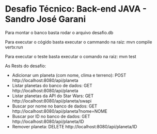 # Desafio Técnico: Back-end JAVA - Sandro José Garani

Para montar o banco basta rodar o arquivo desafio.db

Para executar o cógido basta executar o cammando na raiz: mvn compile vertx:run

Para executar o teste basta executar o comando na raiz: mvn test

As Rests do desafío:
- Adicionar um planeta (com nome, clima e terreno): POST http://localhost:8080/api/planeta
- Listar planetas do banco de dados: GET http://localhost:8080/api/planeta
- Listar planetas da API do Star Wars: GET http://localhost:8080/api/planeta/swapi
- Buscar por nome no banco de dados: GET http://localhost:8080/api/planeta?nome=NOME
- Buscar por ID no banco de dados: GET http://localhost:8080/api/planeta/ID
- Remover planeta: DELETE http://localhost:8080/api/planeta/ID
